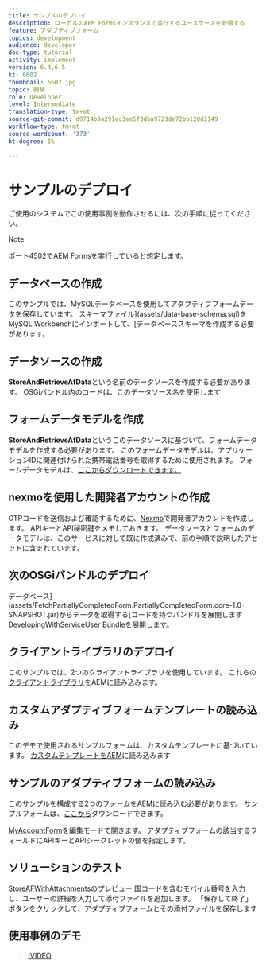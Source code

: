 ```yaml
---
title: サンプルのデプロイ
description: ローカルのAEM Formsインスタンスで実行するユースケースを取得する
feature: アダプティブフォーム
topics: development
audience: developer
doc-type: tutorial
activity: implement
version: 6.4,6.5
kt: 6602
thumbnail: 6602.jpg
topic: 開発
role: Developer
level: Intermediate
translation-type: tm+mt
source-git-commit: d9714b9a291ec3ee5f3dba9723de72bb120d2149
workflow-type: tm+mt
source-wordcount: '373'
ht-degree: 1%

---
```




# サンプルのデプロイ

ご使用のシステムでこの使用事例を動作させるには、次の手順に従ってください。

>[!NOTE]
>ポート4502でAEM Formsを実行していると想定します。


## データベースの作成

このサンプルでは、MySQLデータベースを使用してアダプティブフォームデータを保存しています。 スキーマファイル](assets/data-base-schema.sql)をMySQL Workbenchにインポートして、[データベーススキーマを作成する必要があります。

## データソースの作成

**StoreAndRetrieveAfData**&#x200B;という名前のデータソースを作成する必要があります。 OSGiバンドル内のコードは、このデータソース名を使用します

## フォームデータモデルを作成

**StoreAndRetrieveAfData**&#x200B;というこのデータソースに基づいて、フォームデータモデルを作成する必要があります。 このフォームデータモデルは、アプリケーションIDに関連付けられた携帯電話番号を取得するために使用されます。 フォームデータモデルは、[ここからダウンロードできます。](assets/2-Factor-Authentication-DataSource-and-FDM.zip)

## nexmoを使用した開発者アカウントの作成

OTPコードを送信および確認するために、[Nexmo](https://dashboard.nexmo.com/)で開発者アカウントを作成します。 APIキーとAPI秘密鍵をメモしておきます。 データソースとフォームのデータモデルは、このサービスに対して既に作成済みで、前の手順で説明したアセットに含まれています。

## 次のOSGiバンドルのデプロイ

データベース](assets/FetchPartiallyCompletedForm.PartiallyCompletedForm.core-1.0-SNAPSHOT.jar)からデータを取得する[コードを持つバンドルを展開します
[DevelopingWithServiceUser Bundle](https://docs.adobe.com/content/help/en/experience-manager-learn/forms/assets/common-osgi-bundles/DevelopingWithServiceUser.jar)を展開します。

## クライアントライブラリのデプロイ

このサンプルでは、2つのクライアントライブラリを使用しています。 これらの[クライアントライブラリ](assets/client-libraries.zip)をAEMに読み込みます。

## カスタムアダプティブフォームテンプレートの読み込み

このデモで使用されるサンプルフォームは、カスタムテンプレートに基づいています。 [カスタムテンプレートをAEM](assets/custom-template-with-page-component.zip)に読み込みます

## サンプルのアダプティブフォームの読み込み

このサンプルを構成する2つのフォームをAEMに読み込む必要があります。 サンプルフォームは、[ここから](assets/sample-forms.zip)ダウンロードできます。

[MyAccountForm](http://localhost:4502/editor.html/content/forms/af/myaccountform.html)を編集モードで開きます。 アダプティブフォームの該当するフィールドにAPIキーとAPIシークレットの値を指定します。

## ソリューションのテスト

[StoreAFWithAttachments](http://localhost:4502/content/dam/formsanddocuments/storeafwithattachments/jcr:content?wcmmode=disabled)のプレビュー
国コードを含むモバイル番号を入力し、ユーザーの詳細を入力して添付ファイルを追加します。 「保存して終了」ボタンをクリックして、アダプティブフォームとその添付ファイルを保存します


## 使用事例のデモ

>[!VIDEO](https://video.tv.adobe.com/v/327122?quality=9&learn=on)
